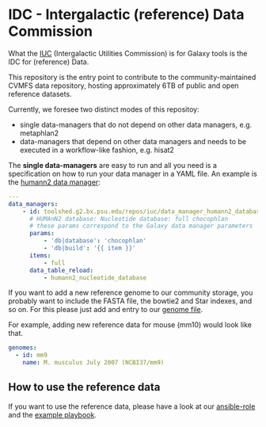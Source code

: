 # IDC - Intergalactic (reference) Data Commission

What the [IUC](https://github.com/galaxyproject/tools-iuc) (Intergalactic Utilities Commission) is for Galaxy tools is the IDC for (reference) Data.

This repository is the entry point to contribute to the community-maintained CVMFS data repository, hosting approximately 6TB of public and open reference datasets.

Currently, we foresee two distinct modes of this repositoy:

  * single data-managers that do not depend on other data managers, e.g. metaphlan2
  * data-managers that depend on other data managers and needs to be executed in a workflow-like fashion, e.g. hisat2

The **single data-managers** are easy to run and all you need is a specification on how to run your data manager in a YAML file.
An example is the [humann2 data manager](https://github.com/bgruening/idc/blob/master/data-managers/humann2_download/chocophlan_full.yaml):

```yaml
---
data_managers:
    - id: toolshed.g2.bx.psu.edu/repos/iuc/data_manager_humann2_database_downloader/data_manager_humann2_download/0.9.9
      # HUMAnN2 database: Nucleotide database: full chocophlan
      # these params correspond to the Galaxy data manager parameters
      params:
          - 'db|database': 'chocophlan'
          - 'db|build': '{{ item }}'
      items:
          - full
      data_table_reload:
          - humann2_nucleotide_database
```

If you want to add a new reference genome to our community storage, you probably want to include the FASTA file, the bowtie2 and Star indexes, and so on. For this please just add and entry to our [genome file](https://github.com/galaxyproject/idc/blob/master/idc-workflows/ngs_genomes.yaml).

For example, adding new reference data for mouse (mm10) would look like that.

```yaml
genomes:
  - id: mm9
    name: M. musculus July 2007 (NCBI37/mm9)
```

## How to use the reference data

If you want to use the reference data, please have a look at our [ansible-role](https://github.com/galaxyproject/ansible-cvmfs
) and the [example playbook](https://github.com/usegalaxy-eu/cvmfs-example).


